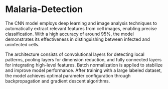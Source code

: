 # Malaria-Detection
The CNN model employs deep learning and image analysis techniques to automatically extract relevant features from cell images, enabling precise classification. With a high accuracy of around 95%, the model demonstrates its effectiveness in distinguishing between infected and uninfected cells. <br> 

The architecture consists of convolutional layers for detecting local patterns, pooling layers for dimension reduction, and fully connected layers for integrating high-level features. Batch normalization is applied to stabilize and improve model performance. After training with a large labeled dataset, the model achieves optimal parameter configuration through backpropagation and gradient descent algorithms.
